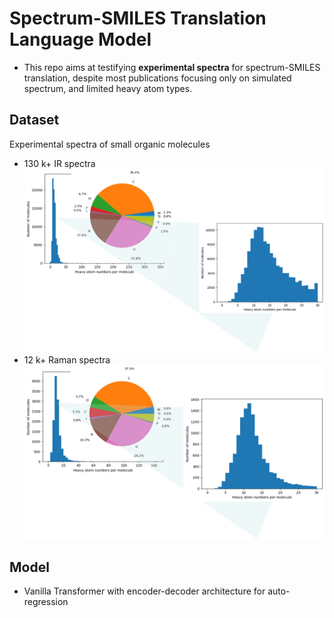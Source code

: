 # Spectrum-SMILES Translation Language Model
  - This repo aims at testifying **experimental spectra** for spectrum-SMILES translation, despite most publications focusing only on simulated spectrum, and limited heavy atom types.

## Dataset
Experimental spectra of small organic molecules
  - 130 k+ IR spectra
    ![](image/ir_exp.png)
  - 12 k+ Raman spectra
    ![](image/raman_exp.png)

## Model
- Vanilla Transformer with encoder-decoder architecture for auto-regression
